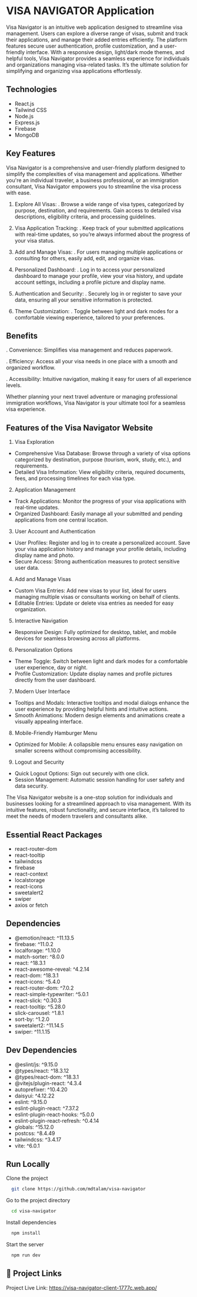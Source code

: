 
# VISA NAVIGATOR Application

Visa Navigator is an intuitive web application designed to streamline visa management. Users can explore a diverse range of visas, submit and track their applications, and manage their added entries efficiently. The platform features secure user authentication, profile customization, and a user-friendly interface. With a responsive design, light/dark mode themes, and helpful tools, Visa Navigator provides a seamless experience for individuals and organizations managing visa-related tasks. It’s the ultimate solution for simplifying and organizing visa applications effortlessly.

## Technologies

*  React.js
*  Tailwind CSS
*  Node.js
*  Express.js
*  Firebase
*  MongoDB

## Key Features

Visa Navigator is a comprehensive and user-friendly platform designed to simplify the complexities of visa management and applications. Whether you're an individual traveler, a business professional, or an immigration consultant, Visa Navigator empowers you to streamline the visa process with ease.

1. Explore All Visas:
. Browse a wide range of visa types, categorized by purpose, destination, and requirements. Gain access to detailed visa descriptions, eligibility criteria, and processing guidelines.


2. Visa Application Tracking:
. Keep track of your submitted applications with real-time updates, so you’re always informed about the progress of your visa status.


3. Add and Manage Visas:
. For users managing multiple applications or consulting for others, easily add, edit, and organize visas.

4. Personalized Dashboard:
. Log in to access your personalized dashboard to manage your profile, view your visa history, and update account settings, including a profile picture and display name.

5. Authentication and Security:
. Securely log in or register to save your data, ensuring all your sensitive information is protected.

6. Theme Customization:
. Toggle between light and dark modes for a comfortable viewing experience, tailored to your preferences.


## Benefits

. Convenience: Simplifies visa management and reduces paperwork.

. Efficiency: Access all your visa needs in one place with a smooth and organized workflow.

. Accessibility: Intuitive navigation, making it easy for users of all experience levels.

Whether planning your next travel adventure or managing professional immigration workflows, Visa Navigator is your ultimate tool for a seamless visa experience.
## Features of the Visa Navigator Website

1. Visa Exploration
* Comprehensive Visa Database: Browse through a variety of visa options categorized by destination, purpose (tourism, work, study, etc.), and requirements.
* Detailed Visa Information: View eligibility criteria, required documents, fees, and processing timelines for each visa type.

2.  Application Management
* Track Applications: Monitor the progress of your visa applications with real-time updates.
* Organized Dashboard: Easily manage all your submitted and pending applications from one central location.

3. User Account and Authentication
* User Profiles: Register and log in to create a personalized account. Save your visa application history and manage your profile details, including display name and photo.
* Secure Access: Strong authentication measures to protect sensitive user data.

4. Add and Manage Visas
* Custom Visa Entries: Add new visas to your list, ideal for users managing multiple visas or consultants working on behalf of clients.
* Editable Entries: Update or delete visa entries as needed for easy organization.

5. Interactive Navigation
* Responsive Design: Fully optimized for desktop, tablet, and mobile devices for seamless browsing across all platforms.


6. Personalization Options
* Theme Toggle: Switch between light and dark modes for a comfortable user experience, day or night.
* Profile Customization: Update display names and profile pictures directly from the user dashboard.

7. Modern User Interface
* Tooltips and Modals: Interactive tooltips and modal dialogs enhance the user experience by providing helpful hints and intuitive actions.
* Smooth Animations: Modern design elements and animations create a visually appealing interface.

8. Mobile-Friendly Hamburger Menu
* Optimized for Mobile: A collapsible menu ensures easy navigation on smaller screens without compromising accessibility.

9.  Logout and Security
* Quick Logout Options: Sign out securely with one click.
* Session Management: Automatic session handling for user safety and data security.

The Visa Navigator website is a one-stop solution for individuals and businesses looking for a streamlined approach to visa management. With its intuitive features, robust functionality, and secure interface, it’s tailored to meet the needs of modern travelers and consultants alike.

  
## Essential React Packages

* react-router-dom
* react-tooltip
* tailwindcss
* firebase
* react-context
* localstorage
* react-icons
* sweetalert2
* swiper
* axios or fetch

## Dependencies

* @emotion/react: ^11.13.5
* firebase: ^11.0.2
* localforage: ^1.10.0
* match-sorter: ^8.0.0
* react: ^18.3.1
* react-awesome-reveal: ^4.2.14
* react-dom: ^18.3.1
* react-icons: ^5.4.0
* react-router-dom: ^7.0.2
* react-simple-typewriter: ^5.0.1
* react-slick: ^0.30.3
* react-tooltip: ^5.28.0
* slick-carousel: ^1.8.1
* sort-by: ^1.2.0
* sweetalert2: ^11.14.5
* swiper: ^11.1.15

## Dev Dependencies

* @eslint/js: ^9.15.0
* @types/react: ^18.3.12
* @types/react-dom: ^18.3.1
* @vitejs/plugin-react: ^4.3.4
* autoprefixer: ^10.4.20
* daisyui: ^4.12.22
* eslint: ^9.15.0
* eslint-plugin-react: ^7.37.2
* eslint-plugin-react-hooks: ^5.0.0
* eslint-plugin-react-refresh: ^0.4.14
* globals: ^15.12.0
* postcss: ^8.4.49
* tailwindcss: ^3.4.17
* vite: ^6.0.1

## Run Locally

Clone the project

```bash
  git clone https://github.com/mdtalam/visa-navigator
```

Go to the project directory

```bash
  cd visa-navigator
```

Install dependencies

```bash
  npm install
```

Start the server

```bash
  npm run dev
```


## 🔗 Project Links
Project Live Link: https://visa-navigator-client-1777c.web.app/


